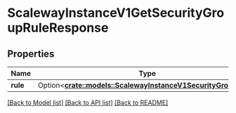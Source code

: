 # ScalewayInstanceV1GetSecurityGroupRuleResponse

## Properties

Name | Type | Description | Notes
------------ | ------------- | ------------- | -------------
**rule** | Option<[**crate::models::ScalewayInstanceV1SecurityGroupRule**](scaleway.instance.v1.SecurityGroupRule.md)> |  | [optional]

[[Back to Model list]](../README.md#documentation-for-models) [[Back to API list]](../README.md#documentation-for-api-endpoints) [[Back to README]](../README.md)


